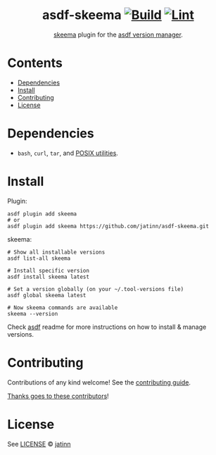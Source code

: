 <div align="center">

# asdf-skeema [![Build](https://github.com/jatinn/asdf-skeema/actions/workflows/build.yml/badge.svg)](https://github.com/jatinn/asdf-skeema/actions/workflows/build.yml) [![Lint](https://github.com/jatinn/asdf-skeema/actions/workflows/lint.yml/badge.svg)](https://github.com/jatinn/asdf-skeema/actions/workflows/lint.yml)

[skeema](https://www.skeema.io/docs/) plugin for the [asdf version manager](https://asdf-vm.com).

</div>

# Contents

- [Dependencies](#dependencies)
- [Install](#install)
- [Contributing](#contributing)
- [License](#license)

# Dependencies

- `bash`, `curl`, `tar`, and [POSIX utilities](https://pubs.opengroup.org/onlinepubs/9699919799/idx/utilities.html).

# Install

Plugin:

```shell
asdf plugin add skeema
# or
asdf plugin add skeema https://github.com/jatinn/asdf-skeema.git
```

skeema:

```shell
# Show all installable versions
asdf list-all skeema

# Install specific version
asdf install skeema latest

# Set a version globally (on your ~/.tool-versions file)
asdf global skeema latest

# Now skeema commands are available
skeema --version
```

Check [asdf](https://github.com/asdf-vm/asdf) readme for more instructions on how to
install & manage versions.

# Contributing

Contributions of any kind welcome! See the [contributing guide](contributing.md).

[Thanks goes to these contributors](https://github.com/jatinn/asdf-skeema/graphs/contributors)!

# License

See [LICENSE](LICENSE) © [jatinn](https://github.com/jatinn/)
